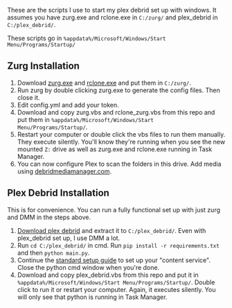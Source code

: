 These are the scripts I use to start my plex debrid set up with windows. It assumes you have zurg.exe and rclone.exe in `C:/zurg/` and plex_debrid in `C:/plex_debrid/`.

These scripts go in `%appdata%/Microsoft/Windows/Start Menu/Programs/Startup/`

## Zurg Installation

1. Download [zurg.exe](https://github.com/debridmediamanager/zurg-testing/tree/main/releases/) and [rclone.exe](https://rclone.org/downloads/) and put them in `C:/zurg/`.
2. Run zurg by double clicking zurg.exe to generate the config files. Then close it.
3. Edit config.yml and add your token.
4. Download and copy zurg.vbs and rclone_zurg.vbs from this repo and put them in `%appdata%/Microsoft/Windows/Start Menu/Programs/Startup/`.
5. Restart your computer or double click the vbs files to run them manually. They execute silently. You'll know they're running when you see the new mounted `Z:` drive as well as zurg.exe and rclone.exe running in Task Manager.
6. You can now configure Plex to scan the folders in this drive. Add media using [debridmediamanager.com](https://debridmediamanager.com/).

## Plex Debrid Installation

This is for convenience. You can run a fully functional set up with just zurg and DMM in the steps above.

1. [Download plex debrid](https://codeload.github.com/itsToggle/plex_debrid/zip/refs/heads/main) and extract it to `C:/plex_debrid/`. Even with plex_debrid set up, I use DMM a lot.
2. Run `cd C:/plex_debrid/` in cmd. Run `pip install -r requirements.txt` and then `python main.py`.
3. Continue the [standard setup guide](https://github.com/itsToggle/plex_debrid#3-page_facing_up-setup-plex_debrid) to set up your "content service". Close the python cmd window when you're done.
4. Download and copy plex_debrid.vbs from this repo and put it in `%appdata%/Microsoft/Windows/Start Menu/Programs/Startup/`. Double click to run it or restart your computer. Again, it executes silently. You will only see that python is running in Task Manager.
